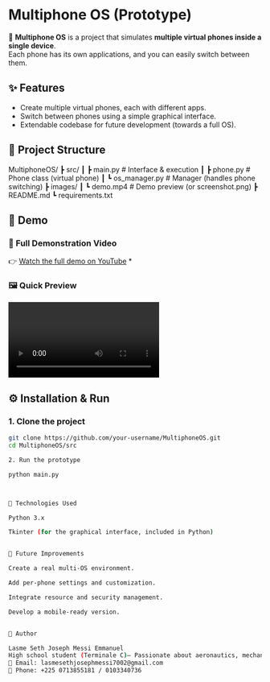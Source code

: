 # Multiphone OS (Prototype)

🚀 **Multiphone OS** is a project that simulates **multiple virtual phones inside a single device**.  
Each phone has its own applications, and you can easily switch between them.  



## ✨ Features
- Create multiple virtual phones, each with different apps.  
- Switch between phones using a simple graphical interface.  
- Extendable codebase for future development (towards a full OS).  



## 📂 Project Structure

MultiphoneOS/ ┣ src/ ┃ ┣ main.py          # Interface & execution ┃ ┣ phone.py         # Phone class (virtual phone) ┃ ┗ os_manager.py    # Manager (handles phone switching) ┣ images/ ┃ ┗ demo.mp4         # Demo preview (or screenshot.png) ┣ README.md ┗ requirements.txt



## 📸 Demo

### 🎥 Full Demonstration Video
👉 [Watch the full demo on YouTube](https://youtube.com/shorts/yfDNyxGeRRY?si=uYdZSekWIqkxVyM0) *

### 🖼️ Quick Preview
![Demo](images/demo.mp4)



## ⚙️ Installation & Run
### 1. Clone the project
```bash
git clone https://github.com/your-username/MultiphoneOS.git
cd MultiphoneOS/src

2. Run the prototype

python main.py



📌 Technologies Used

Python 3.x

Tkinter (for the graphical interface, included in Python)


🔮 Future Improvements

Create a real multi-OS environment.

Add per-phone settings and customization.

Integrate resource and security management.

Develop a mobile-ready version.


👤 Author

Lasme Seth Joseph Messi Emmanuel
High school student (Terminale C)– Passionate about aeronautics, mechanics, and technological innovation.
📧 Email: lasmesethjosephmessi7002@gmail.com
📱 Phone: +225 0713855181 / 0103340736
